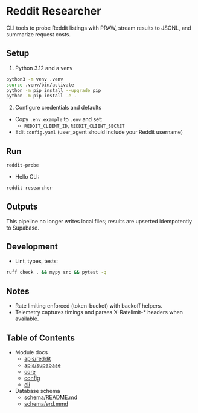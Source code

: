 # Reddit Researcher

CLI tools to probe Reddit listings with PRAW, stream results to JSONL, and summarize request costs.

## Setup
1) Python 3.12 and a venv
```bash
python3 -m venv .venv
source .venv/bin/activate
python -m pip install --upgrade pip
python -m pip install -e .
```

2) Configure credentials and defaults
- Copy `.env.example` to `.env` and set:
  - `REDDIT_CLIENT_ID`, `REDDIT_CLIENT_SECRET`
- Edit `config.yaml` (user_agent should include your Reddit username)

## Run
```bash
reddit-probe
```
- Hello CLI:
```bash
reddit-researcher
```

## Outputs
This pipeline no longer writes local files; results are upserted idempotently to Supabase.

## Development
- Lint, types, tests:
```bash
ruff check . && mypy src && pytest -q
```

## Notes
- Rate limiting enforced (token-bucket) with backoff helpers.
- Telemetry captures timings and parses X-Ratelimit-* headers when available.

## Table of Contents
- Module docs
  - [apis/reddit](src/reddit_researcher/apis/reddit/README.md)
  - [apis/supabase](src/reddit_researcher/apis/supabase/README.md)
  - [core](src/reddit_researcher/core/README.md)
  - [config](src/reddit_researcher/config/README.md)
  - [cli](src/reddit_researcher/cli/README.md)
- Database schema
  - [schema/README.md](schema/README.md)
  - [schema/erd.mmd](schema/erd.mmd)
